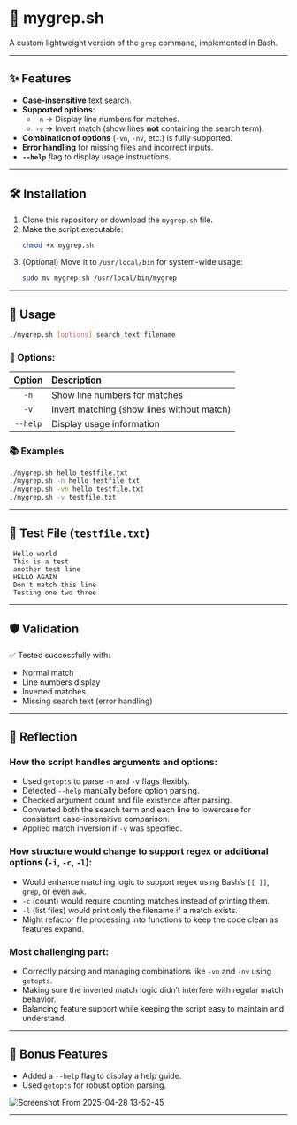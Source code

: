 
# 📄 mygrep.sh

A custom lightweight version of the `grep` command, implemented in Bash.

---

## ✨ Features

- **Case-insensitive** text search.
- **Supported options**:
  - `-n` → Display line numbers for matches.
  - `-v` → Invert match (show lines **not** containing the search term).
- **Combination of options** (`-vn`, `-nv`, etc.) is fully supported.
- **Error handling** for missing files and incorrect inputs.
- **`--help`** flag to display usage instructions.

---

## 🛠️ Installation

1. Clone this repository or download the `mygrep.sh` file.
2. Make the script executable:
   ```bash
   chmod +x mygrep.sh
   ```
3. (Optional) Move it to `/usr/local/bin` for system-wide usage:
   ```bash
   sudo mv mygrep.sh /usr/local/bin/mygrep
   ```

---

## 🚀 Usage

```bash
./mygrep.sh [options] search_text filename
```

### 📌 Options:
| Option | Description                            |
|:------:|:---------------------------------------|
| `-n`   | Show line numbers for matches           |
| `-v`   | Invert matching (show lines without match) |
| `--help` | Display usage information             |

### 📚 Examples

```bash
./mygrep.sh hello testfile.txt
./mygrep.sh -n hello testfile.txt
./mygrep.sh -vn hello testfile.txt
./mygrep.sh -v testfile.txt
```

---

## 🧪 Test File (`testfile.txt`)
```
 Hello world
 This is a test
 another test line
 HELLO AGAIN
 Don't match this line
 Testing one two three
```

---

## 🛡️ Validation

✅ Tested successfully with:

- Normal match
- Line numbers display
- Inverted matches
- Missing search text (error handling)

---

## 🧠 Reflection

### How the script handles arguments and options:

- Used `getopts` to parse `-n` and `-v` flags flexibly.
- Detected `--help` manually before option parsing.
- Checked argument count and file existence after parsing.
- Converted both the search term and each line to lowercase for consistent case-insensitive comparison.
- Applied match inversion if `-v` was specified.

### How structure would change to support regex or additional options (`-i`, `-c`, `-l`):

- Would enhance matching logic to support regex using Bash’s `[[ ]]`, `grep`, or even `awk`.
- `-c` (count) would require counting matches instead of printing them.
- `-l` (list files) would print only the filename if a match exists.
- Might refactor file processing into functions to keep the code clean as features expand.

### Most challenging part:

- Correctly parsing and managing combinations like `-vn` and `-nv` using `getopts`.
- Making sure the inverted match logic didn’t interfere with regular match behavior.
- Balancing feature support while keeping the script easy to maintain and understand.

---

## 🎯 Bonus Features

- Added a `--help` flag to display a help guide.
- Used `getopts` for robust option parsing.


![Screenshot From 2025-04-28 13-52-45](https://github.com/user-attachments/assets/37e33629-6efd-428d-a449-25e263e693f3)

-----------------------------------------------------------------------------------------------------------------------------------------------------------------------------------------------------------------
